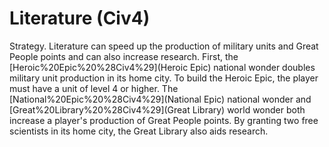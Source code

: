 # Literature (Civ4)

Strategy.
Literature can speed up the production of military units and Great People points and can also increase research. 
First, the [Heroic%20Epic%20%28Civ4%29](Heroic Epic) national wonder doubles military unit production in its home city. To build the Heroic Epic, the player must have a unit of level 4 or higher. The [National%20Epic%20%28Civ4%29](National Epic) national wonder and [Great%20Library%20%28Civ4%29](Great Library) world wonder both increase a player's production of Great People points. By granting two free scientists in its home city, the Great Library also aids research.